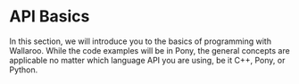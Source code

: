 # API Basics

In this section, we will introduce you to the basics of programming with Wallaroo. While the code examples will be in Pony, the general concepts are applicable no matter which language API you are using, be it C++, Pony, or Python.
